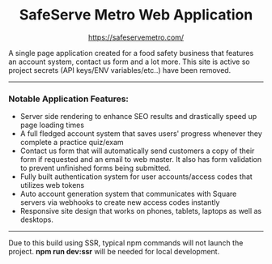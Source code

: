 <h1 align="center">SafeServe Metro Web Application</h1>
<p align="center"><a href="https://safeservemetro.com/">https://safeservemetro.com/</a></p>
A single page application created for a food safety business that features an account system, contact us form and a lot more. This site is active so project secrets (API keys/ENV variables/etc..) have been removed.
<hr>
<h3> Notable Application Features:</h3>

 - Server side rendering to enhance SEO results and drastically speed up page loading times
 - A full fledged account system that saves users' progress whenever they complete a practice quiz/exam
 - Contact us form that will automatically send customers a copy of their form if requested and an email to web master. It also has form validation to prevent unfinished forms being submitted.
 - Fully built authentication system for user accounts/access codes that utilizes web tokens
 - Auto account generation system that communicates with Square servers via webhooks to create new access codes instantly
 - Responsive site design that works on phones, tablets, laptops as well as desktops.
<hr>
<footer>Due to this build using SSR, typical npm commands will not launch the project. <strong>npm run dev:ssr</strong> will be needed for local development.</footer>
